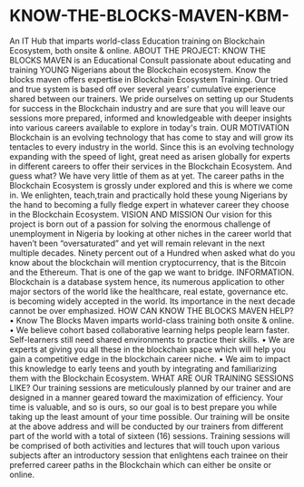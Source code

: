 # KNOW-THE-BLOCKS-MAVEN-KBM-
An IT Hub that imparts world-class Education training on Blockchain Ecosystem, both onsite &amp; online. 
ABOUT THE PROJECT:
KNOW THE BLOCKS MAVEN is an Educational Consult passionate about educating and training YOUNG Nigerians about the Blockchain ecosystem. 
Know the blocks maven offers expertise in Blockchain Ecosystem Training. Our tried and true system is based off over several years’ cumulative experience shared between our trainers. We pride ourselves on setting up our Students for success in the Blockchain industry and are sure that you will leave our sessions more prepared, informed and knowledgeable with deeper insights into various careers available to explore in today's train.
OUR MOTIVATION
Blockchain is an evolving technology that has come to stay and will grow its tentacles to every industry in the world. Since this is an evolving technology expanding with the speed of light, great need as arisen globally for experts in different careers to offer their services in the Blockchain Ecosystem. And guess what? We have very little of them as at yet. The career paths in the Blockchain Ecosystem is grossly under explored and this is where we come in. We enlighten, teach,train and practically hold these young Nigerians by the hand to becoming a fully fledge expert in whatever career they choose in the Blockchain Ecosystem.
VISION AND MISSION
Our vision for this project is born out of a passion for solving the enormous challenge of unemployment in Nigeria by looking at other niches in the career world that haven’t been “oversaturated” and yet will remain relevant in the next multiple decades. 
Ninety percent out of a Hundred when asked what do you know about the blockchain will mention cryptocurrency, that is the Bitcoin and the Ethereum. That is one of the gap we want to bridge. INFORMATION. Blockchain is a database system hence, its numerous application to other major sectors of the world like the healthcare, real estate, governance etc. is becoming widely accepted in the world. Its importance in the next decade cannot be over emphasized.
HOW CAN KNOW THE BLOCKS MAVEN HELP? 
•	Know The Blocks Maven imparts world-class training both onsite & online. 
•	We believe cohort based collaborative learning helps people learn faster. Self-learners still need shared environments to practice their skills. 
•	We are experts at giving you all these in the blockchain space which will help you gain a competitive edge in the blockchain career niche. 
•	We aim to impact this knowledge to early teens and youth by integrating and familiarizing them with the Blockchain Ecosystem.
WHAT ARE OUR TRAINING SESSIONS LIKE?
Our training sessions are meticulously planned by our trainer and are designed in a manner geared toward the maximization of efficiency. Your time is valuable, and so is ours, so our goal is to best prepare you while taking up the least amount of your time possible.
Our training will be onsite at the above address and will be conducted by our trainers from different part of the world with a total of sixteen (16) sessions. Training sessions will be comprised of both activities and lectures that will touch upon various subjects after an introductory session that enlightens each trainee on their preferred career paths in the Blockchain which can either be onsite or online.
